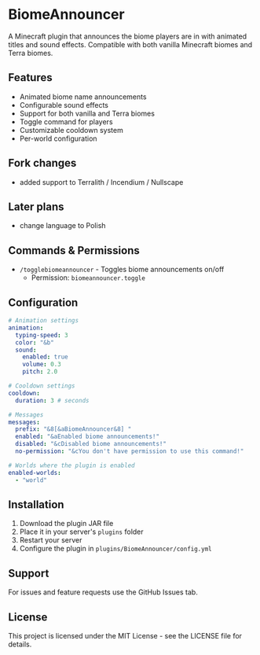 # BiomeAnnouncer

A Minecraft plugin that announces the biome players are in with animated titles and sound effects. Compatible with both vanilla Minecraft biomes and Terra biomes.

## Features
- Animated biome name announcements
- Configurable sound effects
- Support for both vanilla and Terra biomes
- Toggle command for players
- Customizable cooldown system
- Per-world configuration

## Fork changes
 - added support to Terralith / Incendium / Nullscape

## Later plans
 - change language to Polish


## Commands & Permissions
- `/togglebiomeannouncer` - Toggles biome announcements on/off
  - Permission: `biomeannouncer.toggle`

## Configuration
```yaml
# Animation settings
animation:
  typing-speed: 3
  color: "&b"
  sound:
    enabled: true
    volume: 0.3
    pitch: 2.0

# Cooldown settings
cooldown:
  duration: 3 # seconds

# Messages
messages:
  prefix: "&8[&aBiomeAnnouncer&8] "
  enabled: "&aEnabled biome announcements!"
  disabled: "&cDisabled biome announcements!"
  no-permission: "&cYou don't have permission to use this command!"

# Worlds where the plugin is enabled
enabled-worlds:
  - "world"
```

## Installation
1. Download the plugin JAR file
2. Place it in your server's `plugins` folder
3. Restart your server
4. Configure the plugin in `plugins/BiomeAnnouncer/config.yml`

## Support
For issues and feature requests use the GitHub Issues tab.

## License
This project is licensed under the MIT License - see the LICENSE file for details.

